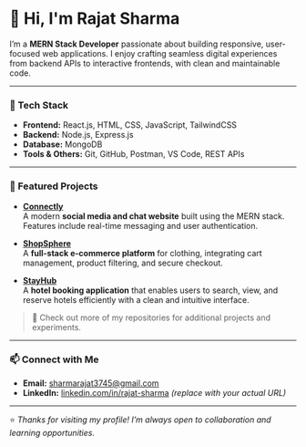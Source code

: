 # 👋 Hi, I'm Rajat Sharma

I’m a **MERN Stack Developer** passionate about building responsive, user-focused web applications. I enjoy crafting seamless digital experiences from backend APIs to interactive frontends, with clean and maintainable code.

---

### 🧰 Tech Stack
- **Frontend:** React.js, HTML, CSS, JavaScript, TailwindCSS  
- **Backend:** Node.js, Express.js  
- **Database:** MongoDB  
- **Tools & Others:** Git, GitHub, Postman, VS Code, REST APIs  

---

### 🚀 Featured Projects

- **[Connectly](https://github.com/rajat-sharma-3745/Connectly)**  
  A modern **social media and chat website** built using the MERN stack. Features include real-time messaging and user authentication.

- **[ShopSphere](https://github.com/rajat-sharma-3745/ShopSphere)**  
  A **full-stack e-commerce platform** for clothing, integrating cart management, product filtering, and secure checkout.

- **[StayHub](https://github.com/rajat-sharma-3745/StayHub)**  
  A **hotel booking application** that enables users to search, view, and reserve hotels efficiently with a clean and intuitive interface.

> 🧩 Check out more of my repositories for additional projects and experiments.

---

### 📫 Connect with Me
- **Email:** sharmarajat3745@gmail.com  
- **LinkedIn:** [linkedin.com/in/rajat-sharma](https://linkedin.com/in/rajat-sharma) *(replace with your actual URL)*  

---

⭐ *Thanks for visiting my profile! I’m always open to collaboration and learning opportunities.*

